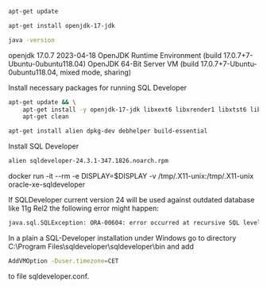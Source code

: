 ~~~bash
apt-get update

apt-get install openjdk-17-jdk

java -version
~~~

openjdk 17.0.7 2023-04-18
OpenJDK Runtime Environment (build 17.0.7+7-Ubuntu-0ubuntu118.04)
OpenJDK 64-Bit Server VM (build 17.0.7+7-Ubuntu-0ubuntu118.04, mixed mode, sharing)


Install necessary packages for running SQL Developer
~~~bash
apt-get update && \
    apt-get install -y openjdk-17-jdk libxext6 libxrender1 libxtst6 libfreetype6 libfontconfig1 && \
    apt-get clean

apt-get install alien dpkg-dev debhelper build-essential
~~~

Install SQL Developer 
~~~bash
alien sqldeveloper-24.3.1-347.1826.noarch.rpm
~~~



docker run -it --rm -e DISPLAY=$DISPLAY -v /tmp/.X11-unix:/tmp/.X11-unix oracle-xe-sqldeveloper


If SQLDeveloper current version 24 will be used against outdated database like 11g Rel2 the following error might happen:

~~~bash
java.sql.SQLException: ORA-00604: error occurred at recursive SQL level 1 ORA-01882: timezone region not found
~~~

In a plain a SQL-Developer installation under Windows go to directory C:\Program Files\sqldeveloper\sqldeveloper\bin and add
~~~bash
AddVMOption -Duser.timezone=CET
~~~
to file sqldeveloper.conf.


